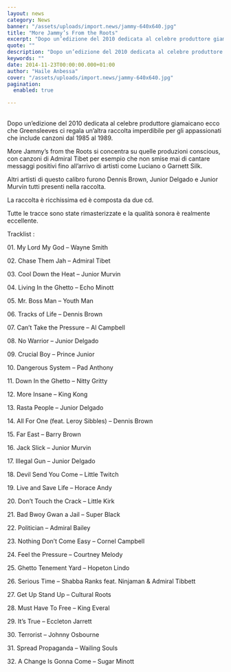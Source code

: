 ```yaml
---
layout: news
category: News
banner: "/assets/uploads/import.news/jammy-640x640.jpg"
title: "More Jammy’s From the Roots"
excerpt: "Dopo un’edizione del 2010 dedicata al celebre produttore giamaicano ecco che Greensleeves ci regala un’altra raccolta imperdibile per gli appassionati che include canzoni dal 1985 al 1989.   More Jammy’s from the Roots si concentra su quelle produzioni conscious, con canzoni di Admiral Tibet per esempio che non smise mai di cantare messaggi positivi fino [&hellip"
quote: ""
description: "Dopo un’edizione del 2010 dedicata al celebre produttore giamaicano ecco che Greensleeves ci regala un’altra raccolta imperdibile per gli appassionati che include canzoni dal 1985 al 1989.   More Jammy’s from the Roots si concentra su quelle produzioni conscious, con canzoni di Admiral Tibet per esempio che non smise mai di cantare messaggi positivi fino [&hellip"
keywords: ""
date: 2014-11-23T00:00:00.000+01:00
author: "Haile Anbessa"
cover: "/assets/uploads/import.news/jammy-640x640.jpg"
pagination:
  enabled: true

---
```


[](https://hotmc.com/wp-content/uploads/2014/11/jammy.jpg)  
Dopo un’edizione del 2010 dedicata al celebre produttore giamaicano ecco che Greensleeves ci regala un’altra raccolta imperdibile per gli appassionati che include canzoni dal 1985 al 1989.

More Jammy’s from the Roots si concentra su quelle produzioni conscious, con canzoni di Admiral Tibet per esempio che non smise mai di cantare messaggi positivi fino all’arrivo di artisti come Luciano o Garnett Silk.

Altri artisti di questo calibro furono Dennis Brown, Junior Delgado e Junior Murvin tutti presenti nella raccolta.

La raccolta è ricchissima ed è composta da due cd.

Tutte le tracce sono state rimasterizzate e la qualità sonora è realmente eccellente.

Tracklist :

01\. My Lord My God – Wayne Smith

02\. Chase Them Jah – Admiral Tibet

03\. Cool Down the Heat – Junior Murvin

04\. Living In the Ghetto – Echo Minott

05\. Mr. Boss Man – Youth Man

06\. Tracks of Life – Dennis Brown

07\. Can’t Take the Pressure – Al Campbell

08\. No Warrior – Junior Delgado

09\. Crucial Boy – Prince Junior

10\. Dangerous System – Pad Anthony

11\. Down In the Ghetto – Nitty Gritty

12\. More Insane – King Kong

13\. Rasta People – Junior Delgado

14\. All For One (feat. Leroy Sibbles) – Dennis Brown

15\. Far East – Barry Brown

16\. Jack Slick – Junior Murvin

17\. Illegal Gun – Junior Delgado

18\. Devil Send You Come – Little Twitch

19\. Live and Save Life – Horace Andy

20\. Don’t Touch the Crack – Little Kirk

21\. Bad Bwoy Gwan a Jail – Super Black

22\. Politician – Admiral Bailey

23\. Nothing Don’t Come Easy – Cornel Campbell

24\. Feel the Pressure – Courtney Melody

25\. Ghetto Tenement Yard – Hopeton Lindo

26\. Serious Time – Shabba Ranks feat. Ninjaman & Admiral Tibbett

27\. Get Up Stand Up – Cultural Roots

28\. Must Have To Free – King Everal

29\. It’s True – Eccleton Jarrett

30\. Terrorist – Johnny Osbourne

31\. Spread Propaganda – Wailing Souls

32\. A Change Is Gonna Come – Sugar Minott